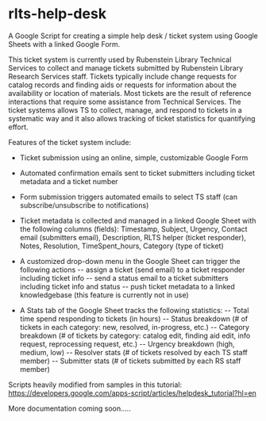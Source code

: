 # rlts-help-desk
A Google Script for creating a simple help desk / ticket system using Google Sheets with a linked Google Form.

This ticket system is currently used by Rubenstein Library Technical Services to collect and manage tickets submitted by Rubenstein Library Research Services staff.  Tickets typically include change requests for catalog records and finding aids or requests for information about the availability or location of materials. Most tickets are the result of reference interactions that require some assistance from Technical Services.  The ticket systems allows TS to collect, manage, and respond to tickets in a systematic way and it also allows tracking of ticket statistics for quantifying effort.

Features of the ticket system include:
- Ticket submission using an online, simple, customizable Google Form
- Automated confirmation emails sent to ticket submitters including ticket metadata and a ticket number
- Form submission triggers automated emails to select TS staff (can subscribe/unsubscribe to notifications)
- Ticket metadata is collected and managed in a linked Google Sheet with the following columns (fields): Timestamp, Subject, Urgency, Contact email (submitters email), Description, RLTS helper (ticket responder), Notes, Resolution, TimeSpent_hours, Category (type of ticket)

- A customized drop-down menu in the Google Sheet can trigger the following actions
-- assign a ticket (send email) to a ticket responder including ticket info
-- send a status email to a ticket submitters including ticket info and status
-- push ticket metadata to a linked knowledgebase (this feature is currently not in use)

- A Stats tab of the Google Sheet tracks the following statistics:
--  Total time spend responding to tickets (in hours)
--  Status breakdown (# of tickets in each category: new, resolved, in-progress, etc.)
--  Category breakdown (# of tickets by category: catalog edit, finding aid edit, info request, reprocessing request, etc.)
--  Urgency breakdown (high, medium, low)
--  Resolver stats (# of tickets resolved by each TS staff member)
--  Submitter stats (# of tickets submitted by each RS staff member)


Scripts heavily modified from samples in this tutorial: https://developers.google.com/apps-script/articles/helpdesk_tutorial?hl=en

More documentation coming soon.....
